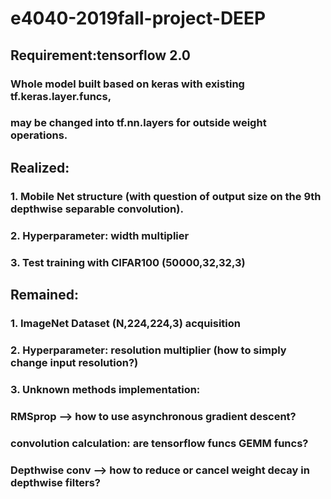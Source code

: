 # e4040-2019fall-project-DEEP

## Requirement:tensorflow 2.0

### Whole model built based on keras with existing tf.keras.layer.funcs,
### may be changed into tf.nn.layers for outside weight operations.

## Realized:
### 1. Mobile Net structure (with question of output size on the 9th depthwise separable  convolution).
### 2. Hyperparameter: width multiplier
### 3. Test training with CIFAR100 (50000,32,32,3)

## Remained:
### 1. ImageNet Dataset (N,224,224,3) acquisition
### 2. Hyperparameter: resolution multiplier (how to simply change input resolution?)
### 3. Unknown methods implementation:
###               RMSprop  --> how to use  asynchronous gradient descent?
###               convolution calculation: are tensorflow funcs GEMM funcs?
###               Depthwise conv --> how to reduce or cancel weight decay in depthwise filters?